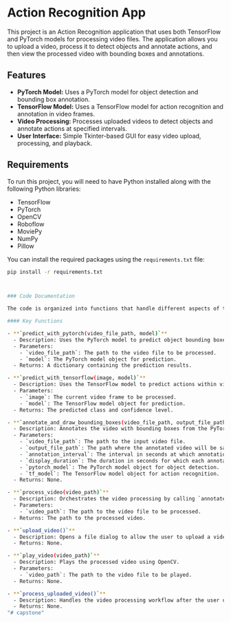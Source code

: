# Action Recognition App

This project is an Action Recognition application that uses both TensorFlow and PyTorch models for processing video files. The application allows you to upload a video, process it to detect objects and annotate actions, and then view the processed video with bounding boxes and annotations.

## Features

- **PyTorch Model:** Uses a PyTorch model for object detection and bounding box annotation.
- **TensorFlow Model:** Uses a TensorFlow model for action recognition and annotation in video frames.
- **Video Processing:** Processes uploaded videos to detect objects and annotate actions at specified intervals.
- **User Interface:** Simple Tkinter-based GUI for easy video upload, processing, and playback.

## Requirements

To run this project, you will need to have Python installed along with the following Python libraries:

- TensorFlow
- PyTorch
- OpenCV
- Roboflow
- MoviePy
- NumPy
- Pillow

You can install the required packages using the `requirements.txt` file:

```bash
pip install -r requirements.txt



### Code Documentation

The code is organized into functions that handle different aspects of the application, such as video processing, model predictions, and GUI interaction.

#### Key Functions

- **`predict_with_pytorch(video_file_path, model)`**
  - Description: Uses the PyTorch model to predict object bounding boxes in the video.
  - Parameters:
    - `video_file_path`: The path to the video file to be processed.
    - `model`: The PyTorch model object for prediction.
  - Returns: A dictionary containing the prediction results.

- **`predict_with_tensorflow(image, model)`**
  - Description: Uses the TensorFlow model to predict actions within video frames.
  - Parameters:
    - `image`: The current video frame to be processed.
    - `model`: The TensorFlow model object for prediction.
  - Returns: The predicted class and confidence level.

- **`annotate_and_draw_bounding_boxes(video_file_path, output_file_path, annotation_interval, display_duration, pytorch_model, tf_model)`**
  - Description: Annotates the video with bounding boxes from the PyTorch model and action classes from the TensorFlow model.
  - Parameters:
    - `video_file_path`: The path to the input video file.
    - `output_file_path`: The path where the annotated video will be saved.
    - `annotation_interval`: The interval in seconds at which annotations will be added.
    - `display_duration`: The duration in seconds for which each annotation will be displayed.
    - `pytorch_model`: The PyTorch model object for object detection.
    - `tf_model`: The TensorFlow model object for action recognition.
  - Returns: None.

- **`process_video(video_path)`**
  - Description: Orchestrates the video processing by calling `annotate_and_draw_bounding_boxes`.
  - Parameters:
    - `video_path`: The path to the video file to be processed.
  - Returns: The path to the processed video.

- **`upload_video()`**
  - Description: Opens a file dialog to allow the user to upload a video file.
  - Returns: None.

- **`play_video(video_path)`**
  - Description: Plays the processed video using OpenCV.
  - Parameters:
    - `video_path`: The path to the video file to be played.
  - Returns: None.

- **`process_uploaded_video()`**
  - Description: Handles the video processing workflow after the user uploads a video.
  - Returns: None.
"# capstone" 
